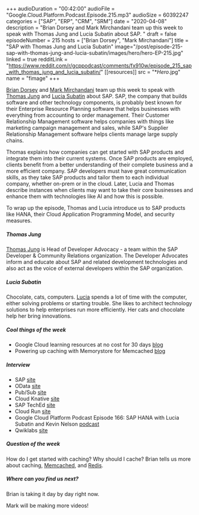 +++
audioDuration = "00:42:00"
audioFile = "Google.Cloud.Platform.Podcast.Episode.215.mp3"
audioSize = 60392247
categories = ["SAP", "ERP", "CRM", "SRM"]
date = "2020-04-08"
description = "Brian Dorsey and Mark Mirchandani team up this week to speak with Thomas Jung and Lucia Subatin about SAP. "
draft = false
episodeNumber = 215
hosts = ["Brian Dorsey", "Mark Mirchandani"]
title = "SAP with Thomas Jung and Lucia Subatin"
image="/post/episode-215-sap-with-thomas-jung-and-lucia-subatin/images/hero/hero-EP-215.jpg"
linked = true
redditLink = "https://www.reddit.com/r/gcppodcast/comments/fx910w/episode_215_sap_with_thomas_jung_and_lucia_subatin/"
[[resources]]
  src = "**Hero*.jpg"
  name = "fimage"
+++

[Brian Dorsey](https://twitter.com/briandorsey) and [Mark Mirchandani](https://twitter.com/markmirch) team up this week to speak with [Thomas Jung](https://twitter.com/thomas_jung) and [Lucia Subatin](https://twitter.com/LuciaBlick) about SAP. SAP, the company that builds software and other technology components, is probably best known for their Enterprise Resource Planning software that helps businesses with everything from accounting to order management. Their Customer Relationship Management software helps companies with things like marketing campaign management and sales, while SAP's Supplier Relationship Management software helps clients manage large supply chains. 

Thomas explains how companies can get started with SAP products and integrate them into their current systems. Once SAP products are employed, clients benefit from a better understanding of their complete business and a more efficient company. SAP developers must have great communication skills, as they take SAP products and tailor them to each individual company, whether on-prem or in the cloud. Later, Lucia and Thomas describe instances when clients may want to take their core businesses and enhance them with technologies like AI and how this is possible.

To wrap up the episode, Thomas and Lucia introduce us to SAP products like HANA, their Cloud Application Programming Model, and security measures. 

<!--more-->

##### Thomas Jung

[Thomas Jung](https://twitter.com/thomas_jung) is Head of Developer Advocacy - a team within the SAP Developer & Community Relations organization.  The Developer Advocates inform and educate about SAP and related development technologies and also act as the voice of external developers within the SAP organization.

##### Lucia Subatin

Chocolate, cats, computers. [Lucia](https://twitter.com/LuciaBlick) spends a lot of time with the computer, either solving problems or starting trouble. She likes to architect technology solutions to help enterprises run more efficiently. Her cats and chocolate help her bring innovations.

##### Cool things of the week

* Google Cloud learning resources at no cost for 30 days [blog](https://cloud.google.com/blog/topics/training-certifications/expanding-at-home-learning)
* Powering up caching with Memorystore for Memcached [blog](https://cloud.google.com/blog/products/databases/fully-managed-memorystore-for-memcached)

##### Interview

* SAP [site](https://developers.sap.com/)
* OData [site](https://www.odata.org)
* Pub/Sub [site](https://cloud.google.com/pubsub)
* Cloud Knative [site](https://cloud.google.com/knative)
* SAP TechEd [site](https://events.sap.com/teched-usa/en/home)
* Cloud Run [site](https://cloud.google.com/run)
* Google Cloud Platform Podcast Episode 166: SAP HANA with Lucia Subatin and Kevin Nelson [podcast](https://www.gcppodcast.com/post/episode-166-sap-hana-with-lucia-subatin-and-kevin-nelson/)
* Qwiklabs [site](https://www.qwiklabs.com)

##### Question of the week

How do I get started with caching? Why should I cache? Brian tells us more about caching, [Memcached](https://memcached.org), and [Redis](https://redis.io).
     
##### Where can you find us next?

Brian is taking it day by day right now.

Mark will be making more videos!